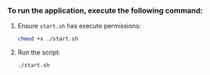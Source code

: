 ### To run the application, execute the following command:

1. Ensure `start.sh` has execute permissions:

    ```sh
    chmod +x ./start.sh
    ```

2. Run the script:

    ```sh
    ./start.sh
    ```
